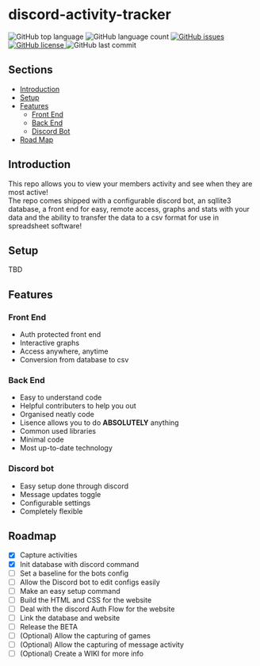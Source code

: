 # discord-activity-tracker

![GitHub top language](https://img.shields.io/github/languages/top/Cryptizism/discord-activity-tracker) ![GitHub language count](https://img.shields.io/github/languages/count/Cryptizism/discord-activity-tracker) [![GitHub issues](https://img.shields.io/github/issues/Cryptizism/discord-activity-tracker)](https://github.com/Cryptizism/discord-activity-tracker/issues) [![GitHub license](https://img.shields.io/github/license/Cryptizism/discord-activity-tracker) ](https://github.com/Cryptizism/discord-activity-tracker/blob/main/LICENSE) ![GitHub last commit](https://img.shields.io/github/last-commit/Cryptizism/discord-activity-tracker)

## Sections

- [Introduction](https://github.com/Cryptizism/discord-activity-tracker#Introduction)
- [Setup](https://github.com/Cryptizism/discord-activity-tracker#Setup)
- [Features](https://github.com/Cryptizism/discord-activity-tracker#Features)
  - [Front End](https://github.com/Cryptizism/discord-activity-tracker#Front-End)
  - [Back End](https://github.com/Cryptizism/discord-activity-tracker#Back-End)
  - [Discord Bot](https://github.com/Cryptizism/discord-activity-tracker#Discord-Bot)
- [Road Map](https://github.com/Cryptizism/discord-activity-tracker#Roadmap) 

## Introduction

This repo allows you to view your members activity and see when they are most active! <br>
The repo comes shipped with a configurable discord bot, an sqllite3 database, a front end for easy, remote access, graphs and stats with your data and the ability to transfer the data to a csv format for use in spreadsheet software!

## Setup

TBD

## Features

### Front End
- Auth protected front end
- Interactive graphs
- Access anywhere, anytime
- Conversion from database to csv

### Back End
- Easy to understand code
- Helpful contributers to help you out
- Organised neatly code
- Lisence allows you to do <strong>ABSOLUTELY</strong> anything
- Common used libraries
- Minimal code
- Most up-to-date technology

### Discord bot
- Easy setup done through discord
- Message updates toggle
- Configurable settings
- Completely flexible

## Roadmap
- [x] Capture activities
- [x] Init database with discord command
- [ ] Set a baseline for the bots config
- [ ] Allow the Discord bot to edit configs easily
- [ ] Make an easy setup command
- [ ] Build the HTML and CSS for the website
- [ ] Deal with the discord Auth Flow for the website
- [ ] Link the database and website
- [ ] Release the BETA
- [ ] (Optional) Allow the capturing of games
- [ ] (Optional) Allow the capturing of message activity
- [ ] (Optional) Create a WIKI for more info
